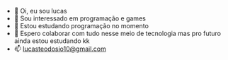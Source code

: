 - 👋 Oi, eu sou lucas
- 👀 Sou interessado em programação e games
- 🌱 Estou estudando programação no momento
- 💞️ Espero colaborar com tudo nesse meio de tecnologia mas pro futuro ainda estou estudando kk
- 📫 lucasteodosio10@gmail.com

<!---
teodizio/teodizio is a ✨ special ✨ repository because its `README.md` (this file) appears on your GitHub profile.
You can click the Preview link to take a look at your changes.
--->
